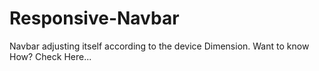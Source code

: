 # Responsive-Navbar
Navbar adjusting itself according to the device Dimension. Want to know How? Check Here...

